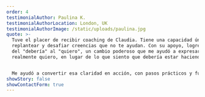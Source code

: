 ```yaml
---
order: 4
testimonialAuthor: Paulina K.
testimonialAuthorLocation: London, UK
testimonialAuthorImage: /static/uploads/paulina.jpg
quote: >-
  Tuve el placer de recibir coaching de Claudia. Tiene una capacidad única para
  replantear y desafiar creencias que no te ayudan. Con su apoyo, logré pasar
  del "debería" al "quiero", un cambio poderoso que me ayudó a expresar lo que
  realmente quiero, en lugar de lo que siento que debería estar haciendo.


  Me ayudó a convertir esa claridad en acción, con pasos prácticos y fundamentados que me resultaron manejables y motivadores; nunca abrumadores, siempre alineados con lo que realmente me importa. Recomiendo ampliamente a Claudia como coach, especialmente si quieres trabajar con tus creencias limitantes y desaprender comportamientos y hábitos que ya no te sirven.
showStory: false
showContactForm: true
---
```

